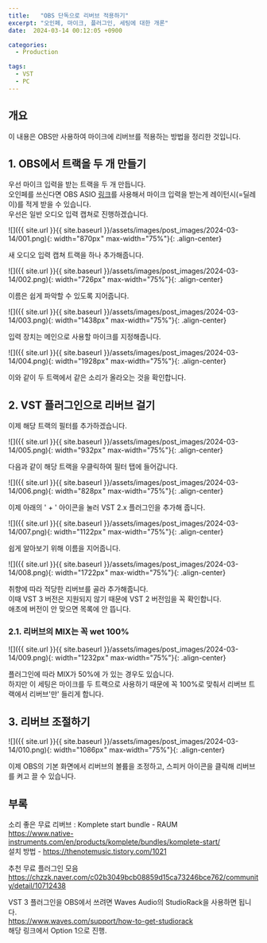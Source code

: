 ```yaml
---
title:   "OBS 단독으로 리버브 적용하기"
excerpt: "오인페, 마이크, 플러그인, 세팅에 대한 개론"
date:  2024-03-14 00:12:05 +0900

categories:
  - Production

tags:
  - VST
  - PC
--- 
```


## 개요  

이 내용은 OBS만 사용하여 마이크에 리버브를 적용하는 방법을 정리한 것입니다.  

## 1. OBS에서 트랙을 두 개 만들기  

우선 마이크 입력을 받는 트랙을 두 개 만듭니다.  
오인페를 쓰신다면 OBS ASIO [링크](https://github.com/Andersama/obs-asio/releases/latest)를 사용해서 마이크 입력을 받는게 레이턴시(=딜레이)를 적게 받을 수 있습니다.  
우선은 일반 오디오 입력 캡쳐로 진행하겠습니다.  

![]({{ site.url }}{{ site.baseurl }}/assets/images/post_images/2024-03-14/001.png){: width="870px " max-width="75%"}{: .align-center}  

새 오디오 입력 캡쳐 트랙을 하나 추가해줍니다.  

![]({{ site.url }}{{ site.baseurl }}/assets/images/post_images/2024-03-14/002.png){: width="726px " max-width="75%"}{: .align-center}  

이름은 쉽게 파악할 수 있도록 지어줍니다.  

![]({{ site.url }}{{ site.baseurl }}/assets/images/post_images/2024-03-14/003.png){: width="1438px " max-width="75%"}{: .align-center}  

입력 장치는 메인으로 사용할 마이크를 지정해줍니다.  

![]({{ site.url }}{{ site.baseurl }}/assets/images/post_images/2024-03-14/004.png){: width="1928px " max-width="75%"}{: .align-center}  

이와 같이 두 트랙에서 같은 소리가 올라오는 것을 확인합니다.  

## 2. VST 플러그인으로 리버브 걸기  

이제 해당 트랙의 필터를 추가하겠습니다.  

![]({{ site.url }}{{ site.baseurl }}/assets/images/post_images/2024-03-14/005.png){: width="932px " max-width="75%"}{: .align-center}  

다음과 같이 해당 트랙을 우클릭하여 필터 탭에 들어갑니다.  

![]({{ site.url }}{{ site.baseurl }}/assets/images/post_images/2024-03-14/006.png){: width="828px " max-width="75%"}{: .align-center}  

이제 아래의 ' + ' 아이콘을 눌러 VST 2.x 플러그인을 추가해 줍니다.  

![]({{ site.url }}{{ site.baseurl }}/assets/images/post_images/2024-03-14/007.png){: width="1122px " max-width="75%"}{: .align-center}  

쉽게 알아보기 위해 이름을 지어줍니다.  

![]({{ site.url }}{{ site.baseurl }}/assets/images/post_images/2024-03-14/008.png){: width="1722px " max-width="75%"}{: .align-center}  

취향에 따라 적당한 리버브를 골라 추가해줍니다.  
이때 VST 3 버전은 지원되지 않기 때문에 VST 2 버전임을 꼭 확인합니다.  
애초에 버전이 안 맞으면 목록에 안 뜹니다.  

### 2.1. 리버브의 MIX는 꼭 wet 100%

![]({{ site.url }}{{ site.baseurl }}/assets/images/post_images/2024-03-14/009.png){: width="1232px " max-width="75%"}{: .align-center}  

플러그인에 따라 MIX가 50%에 가 있는 경우도 있습니다.  
하지만 이 세팅은 마이크를 두 트랙으로 사용하기 때문에 꼭 100%로 맞춰서 리버브 트랙에서 리버브'만' 들리게 합니다.  

## 3. 리버브 조절하기  

![]({{ site.url }}{{ site.baseurl }}/assets/images/post_images/2024-03-14/010.png){: width="1086px " max-width="75%"}{: .align-center}  

이제 OBS의 기본 화면에서 리버브의 볼륨을 조정하고, 스피커 아이콘을 클릭해 리버브를 켜고 끌 수 있습니다.  

## 부록  

소리 좋은 무료 리버브 : Komplete start bundle - RAUM  
<https://www.native-instruments.com/en/products/komplete/bundles/komplete-start/>  
설치 방법 - <https://thenotemusic.tistory.com/1021>  

추천 무료 플러그인 모음  
<https://chzzk.naver.com/c02b3049bcb08859d15ca73246bce762/community/detail/10712438>

VST 3 플러그인을 OBS에서 쓰려면 Waves Audio의 StudioRack을 사용하면 됩니다.  
<https://www.waves.com/support/how-to-get-studiorack>  
해당 링크에서 Option 1으로 진행.  
